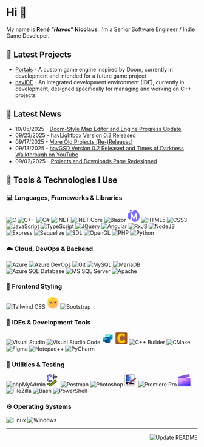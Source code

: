 # Hi 🤘

My name is **René _"Havoc"_ Nicolaus**. I'm a Senior Software Engineer / Indie Game Developer.

## 📂 Latest Projects
- [Portals](https://havoc.de/projects.html#portals) - A custom game engine inspired by Doom, currently in development and intended for a future game project
- [havIDE](https://havoc.de/projects.html#havIDE) - An integrated development environment (IDE), currently in development, designed specifically for managing and working on C++ projects

## 📰 Latest News

<!-- Latest News - Start -->
- 10/05/2025 - [Doom-Style Map Editor and Engine Progress Update](https://havoc.de/articles/2025-10-05.html)
- 09/23/2025 - [havLightbox Version 0.3 Released](https://havoc.de/articles/2025-09-23.html)
- 09/17/2025 - [More Old Projects (Re-)Released](https://havoc.de/articles/2025-09-17.html)
- 09/13/2025 - [havGSD Version 0.2 Released and Times of Darkness Walkthrough on YouTube](https://havoc.de/articles/2025-09-13.html)
- 09/02/2025 - [Projects and Downloads Page Redesigned](https://havoc.de/articles/2025-09-02.html)
<!-- Latest News - End -->

## 🧰 Tools & Technologies I Use

### 💻 Languages, Frameworks & Libraries
<p>
    <img src="https://cdn.jsdelivr.net/gh/devicons/devicon/icons/c/c-original.svg" width="32" height="32" alt="C" title="C" aria-label="C">
    <img src="https://cdn.jsdelivr.net/gh/devicons/devicon/icons/cplusplus/cplusplus-original.svg" width="32" height="32" alt="C++" title="C++" aria-label="C++">
    <img src="https://cdn.jsdelivr.net/gh/devicons/devicon/icons/csharp/csharp-original.svg" width="32" height="32" alt="C#" title="C#" aria-label="C#">
    <img src="https://cdn.jsdelivr.net/gh/devicons/devicon/icons/dot-net/dot-net-original.svg" width="32" height="32" alt=".NET" title=".NET" aria-label=".NET">
    <img src="https://cdn.jsdelivr.net/gh/devicons/devicon/icons/dotnetcore/dotnetcore-original.svg" width="32" height="32" alt=".NET Core" title=".NET Core" aria-label=".NET Core">
    <img src="https://cdn.jsdelivr.net/gh/devicons/devicon/icons/blazor/blazor-original.svg" width="32" height="32" alt="Blazor" title="Blazor" aria-label="Blazor">
    <img src="icons/MudBlazor.svg" width="32" height="32" alt="MudBlazor" title="MudBlazor" aria-label="MudBlazor">
    <img src="https://cdn.jsdelivr.net/gh/devicons/devicon/icons/html5/html5-original.svg" width="32" height="32" alt="HTML5" title="HTML5" aria-label="HTML5">
    <img src="https://cdn.jsdelivr.net/gh/devicons/devicon/icons/css3/css3-original.svg" width="32" height="32" alt="CSS3" title="CSS3" aria-label="CSS3">
    <img src="https://cdn.jsdelivr.net/gh/devicons/devicon/icons/javascript/javascript-original.svg" width="32" height="32" alt="JavaScript" title="JavaScript" aria-label="JavaScript">
    <img src="https://cdn.jsdelivr.net/gh/devicons/devicon/icons/typescript/typescript-original.svg" width="32" height="32" alt="TypeScript" title="TypeScript" aria-label="TypeScript">
    <img src="https://cdn.jsdelivr.net/gh/devicons/devicon/icons/jquery/jquery-original.svg" width="32" height="32" alt="JQuery" title="JQuery" aria-label="JQuery">
    <img src="https://cdn.jsdelivr.net/gh/devicons/devicon/icons/angular/angular-original.svg" width="32" height="32" alt="Angular" title="Angular" aria-label="Angular">
    <img src="https://cdn.jsdelivr.net/gh/devicons/devicon/icons/rxjs/rxjs-original.svg" width="32" height="32" alt="RxJS" title="RxJS" aria-label="RxJS">
    <img src="https://cdn.jsdelivr.net/gh/devicons/devicon/icons/nodejs/nodejs-original.svg" width="32" height="32" alt="NodeJS" title="NodeJS" aria-label="NodeJS">
    <img src="https://cdn.jsdelivr.net/gh/devicons/devicon/icons/express/express-original.svg" width="32" height="32" alt="Express" title="Express" aria-label="Express">
    <img src="https://cdn.jsdelivr.net/gh/devicons/devicon/icons/sequelize/sequelize-original.svg" width="32" height="32" alt="Sequelize" title="Sequelize" aria-label="Sequelize">
    <img src="https://cdn.jsdelivr.net/gh/devicons/devicon/icons/sdl/sdl-original.svg" width="32" height="32" alt="SDL" title="SDL" aria-label="SDL">
    <img src="https://cdn.jsdelivr.net/gh/devicons/devicon/icons/opengl/opengl-original.svg" width="32" height="32" alt="OpenGL" title="OpenGL" aria-label="OpenGL">
    <img src="https://cdn.jsdelivr.net/gh/devicons/devicon/icons/php/php-original.svg" width="32" height="32" alt="PHP" title="PHP" aria-label="PHP">
    <img src="https://cdn.jsdelivr.net/gh/devicons/devicon/icons/python/python-original.svg" width="32" height="32" alt="Python" title="Python" aria-label="Python">
</p>

### ☁️ Cloud, DevOps & Backend
<p>
    <img src="https://cdn.jsdelivr.net/gh/devicons/devicon/icons/azure/azure-original.svg" width="32" height="32" alt="Azure" title="Azure" aria-label="Azure">
    <img src="https://cdn.jsdelivr.net/gh/devicons/devicon/icons/azuredevops/azuredevops-original.svg" width="32" height="32" alt="Azure DevOps" title="Azure DevOps" aria-label="Azure DevOps">
    <img src="https://cdn.jsdelivr.net/gh/devicons/devicon/icons/git/git-original.svg" width="32" height="32" alt="Git" title="Git" aria-label="Git">
    <img src="https://cdn.jsdelivr.net/gh/devicons/devicon/icons/mysql/mysql-original.svg" width="32" height="32" alt="MySQL" title="MySQL" aria-label="MySQL">
    <img src="https://cdn.jsdelivr.net/gh/devicons/devicon/icons/mariadb/mariadb-original.svg" width="32" height="32" alt="MariaDB" title="MariaDB" aria-label="MariaDB">
    <img src="https://cdn.jsdelivr.net/gh/devicons/devicon/icons/azuresqldatabase/azuresqldatabase-original.svg" width="32" height="32" alt="Azure SQL Database" title="Azure SQL Database" aria-label="Azure SQL Database">
    <img src="https://cdn.jsdelivr.net/gh/devicons/devicon/icons/microsoftsqlserver/microsoftsqlserver-original.svg" width="32" height="32" alt="MS SQL Server" title="MS SQL Server" aria-label="MS SQL Server">
    <img src="https://cdn.jsdelivr.net/gh/devicons/devicon/icons/apache/apache-original.svg" width="32" height="32" alt="Apache" title="Apache" aria-label="Apache">

</p>

### 🎨 Frontend Styling
<p>
    <img src="https://cdn.jsdelivr.net/gh/devicons/devicon/icons/tailwindcss/tailwindcss-original.svg" width="32" height="32" alt="Tailwind CSS" title="Tailwind CSS" aria-label="Tailwind CSS">
    <img src="icons/daisyUI.svg" width="32" height="32" alt="daisyUI" title="daisyUI" aria-label="daisyUI">
    <img src="https://cdn.jsdelivr.net/gh/devicons/devicon/icons/bootstrap/bootstrap-original.svg" width="32" height="32" alt="Bootstrap" title="Bootstrap" aria-label="Bootstrap">
</p>

### 🧰 IDEs & Development Tools
<p>
    <img src="https://cdn.jsdelivr.net/gh/devicons/devicon/icons/visualstudio/visualstudio-original.svg" width="32" height="32" alt="Visual Studio" title="Visual Studio" aria-label="Visual Studio">
    <img src="https://cdn.jsdelivr.net/gh/devicons/devicon/icons/vscode/vscode-original.svg" width="32" height="32" alt="Visual Studio Code" title="Visual Studio Code" aria-label="Visual Studio Code">
    <img src="icons/CopilotStudio.svg" width="32" height="32" alt="Microsoft Copilot Studio" title="Microsoft Copilot Studio" aria-label="Microsoft Copilot Studio">
    <img src="icons/CodeLite.svg" width="32" height="32" alt="CodeLite" title="CodeLite" aria-label="CodeLite">
    <img src="https://cdn.simpleicons.org/cplusplusbuilder/e62431" width="32" height="32" alt="C++ Builder" title="C++ Builder" aria-label="C++ Builder">
    <img src="https://cdn.jsdelivr.net/gh/devicons/devicon/icons/cmake/cmake-original.svg" width="32" height="32" alt="CMake" title="CMake" aria-label="CMake">
    <img src="https://cdn.jsdelivr.net/gh/devicons/devicon/icons/figma/figma-original.svg" width="32" height="32" alt="Figma" title="Figma" aria-label="Figma">
    <img src="https://cdn.simpleicons.org/notepadplusplus/90e59a" width="32" height="32" alt="Notepad++" title="Notepad++" aria-label="Notepad++">
    <img src="https://cdn.jsdelivr.net/gh/devicons/devicon/icons/pycharm/pycharm-original.svg" width="32" height="32" alt="PyCharm" title="PyCharm" aria-label="PyCharm">
</p>

### 🔧 Utilities & Testing
<p>
    <img src="https://cdn.simpleicons.org/phpmyadmin/6c78af" width="32" height="32" alt="phpMyAdmin" title="phpMyAdmin" aria-label="phpMyAdmin">
    <img src="icons/Cppcheck.svg" width="32" height="32" alt="Cppcheck" title="Cppcheck" aria-label="Cppcheck">
    <img src="https://cdn.jsdelivr.net/gh/devicons/devicon/icons/postman/postman-original.svg" width="32" height="32" alt="Postman" title="Postman" aria-label="Postman">
    <img src="https://cdn.jsdelivr.net/gh/devicons/devicon/icons/photoshop/photoshop-original.svg" width="32" height="32" alt="Photoshop" title="Photoshop" aria-label="Photoshop">
    <img src="icons/Paint.NET.png" width="32" height="32" alt="Paint.NET" title="Paint.NET" aria-label="Paint.NET">
    <img src="https://cdn.jsdelivr.net/gh/devicons/devicon/icons/premierepro/premierepro-original.svg" width="32" height="32" alt="Premiere Pro" title="Premiere Pro" aria-label="Premiere Pro">
    <img src="icons/Clipchamp.svg" width="32" height="32" alt="Microsoft Clipchamp" title="Microsoft Clipchamp" aria-label="Microsoft Clipchamp">
    <img src="https://cdn.jsdelivr.net/gh/devicons/devicon/icons/filezilla/filezilla-original.svg" width="32" height="32" alt="FileZilla" title="FileZilla" aria-label="FileZilla">
    <img src="https://cdn.jsdelivr.net/gh/devicons/devicon/icons/bash/bash-original.svg" width="32" height="32" alt="Bash" title="Bash" aria-label="Bash">
    <img src="https://cdn.jsdelivr.net/gh/devicons/devicon/icons/powershell/powershell-original.svg" width="32" height="32" alt="PowerShell" title="PowerShell" aria-label="PowerShell">
</p>

### ⚙️ Operating Systems
<p>
    <img src="https://cdn.jsdelivr.net/gh/devicons/devicon/icons/linux/linux-original.svg" width="32" height="32" alt="Linux" title="Linux" aria-label="Linux">
    <img src="https://cdn.jsdelivr.net/gh/devicons/devicon/icons/windows11/windows11-original.svg" width="32" height="32" alt="Windows" title="Windows" aria-label="Windows">
</p>


---

<a href="https://github.com/Havoc7891/Havoc7891/actions"><img src="https://github.com/Havoc7891/Havoc7891/workflows/Update%20README/badge.svg" alt="Update README" title="Update README" aria-label="Update README" align="right"></a>
